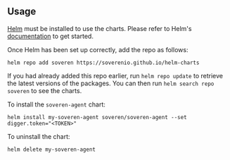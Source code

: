 ## Usage

[Helm](https://helm.sh) must be installed to use the charts.  Please refer to
Helm's [documentation](https://helm.sh/docs) to get started.

Once Helm has been set up correctly, add the repo as follows:

    helm repo add soveren https://soverenio.github.io/helm-charts

If you had already added this repo earlier, run `helm repo update` to retrieve
the latest versions of the packages.  You can then run `helm search repo
soveren` to see the charts.

To install the `soveren-agent` chart:

    helm install my-soveren-agent soveren/soveren-agent --set digger.token="<TOKEN>"

To uninstall the chart:

    helm delete my-soveren-agent
